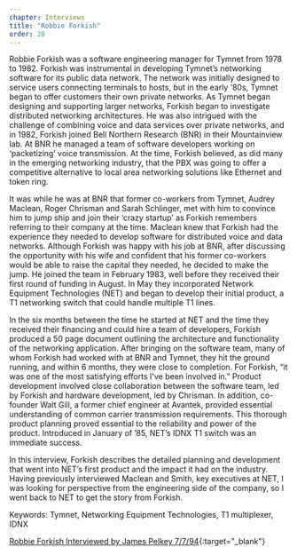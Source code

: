 ```yaml
---
chapter: Interviews
title: "Robbie Forkish"
order: 28
---
```


Robbie Forkish was a software engineering manager for Tymnet from 1978 to 1982. Forkish was instrumental in developing Tymnet’s networking software for its public data network. The network was initially designed to service users connecting terminals to hosts, but in the early ‘80s, Tymnet began to offer customers their own private networks. As Tymnet began designing and supporting larger networks, Forkish began to investigate distributed networking architectures. He was also intrigued with the challenge of combining voice and data services over private networks, and in 1982, Forkish joined Bell Northern Research (BNR) in their Mountainview lab. At BNR he managed a team of software developers working on ‘packetizing’ voice transmission. At the time, Forkish believed, as did many in the emerging networking industry, that the PBX was going to offer a competitive alternative to local area networking solutions like Ethernet and token ring.

It was while he was at BNR that former co-workers from Tymnet, Audrey Maclean, Roger Chrisman and Sarah Schlinger, met with him to convince him to jump ship and join their ‘crazy startup’ as Forkish remembers referring to their company at the time. Maclean knew that Forkish had the experience they needed to develop software for distributed voice and data networks. Although Forkish was happy with his job at BNR, after discussing the opportunity with his wife and confident that his former co-workers would be able to raise the capital they needed, he decided to make the jump. He joined the team in February 1983, well before they received their first round of funding in August. In May they incorporated Network Equipment Technologies (NET) and began to develop their initial product, a T1 networking switch that could handle multiple T1 lines.

In the six months between the time he started at NET and the time they received their financing and could hire a team of developers, Forkish produced a 50 page document outlining the architecture and functionality of the networking application. After bringing on the software team, many of whom Forkish had worked with at BNR and Tymnet, they hit the ground running, and within 6 months, they were close to completion. For Forkish, “it was one of the most satisfying efforts I've been involved in.” Product development involved close collaboration between the software team, led by Forkish and hardware development, led by Chrisman. In addition, co-founder Walt Gill, a former chief engineer at Avantek, provided essential understanding of common carrier transmission requirements. This thorough product planning proved essential to the reliability and power of the product. Introduced in January of ’85, NET’s IDNX T1 switch was an immediate success.

In this interview, Forkish describes the detailed planning and development that went into NET’s first product and the impact it had on the industry. Having previously interviewed Maclean and Smith, key executives at NET, I was looking for perspective from the engineering side of the company, so I went back to NET to get the story from Forkish. 

Keywords: Tymnet, Networking Equipment Technologies, T1 multiplexer, IDNX

[Robbie Forkish Interviewed by James Pelkey 7/7/94](https://archive.computerhistory.org/resources/access/text/2020/03/102792034-05-01-acc.pdf){:target="_blank"}
